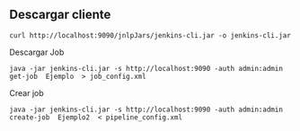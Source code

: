 ## Descargar cliente
```
curl http://localhost:9090/jnlpJars/jenkins-cli.jar -o jenkins-cli.jar
```
Descargar Job
```
java -jar jenkins-cli.jar -s http://localhost:9090 -auth admin:admin  get-job  Ejemplo  > job_config.xml
```
Crear job
```
java -jar jenkins-cli.jar -s http://localhost:9090 -auth admin:admin  create-job  Ejemplo2  < pipeline_config.xml
```